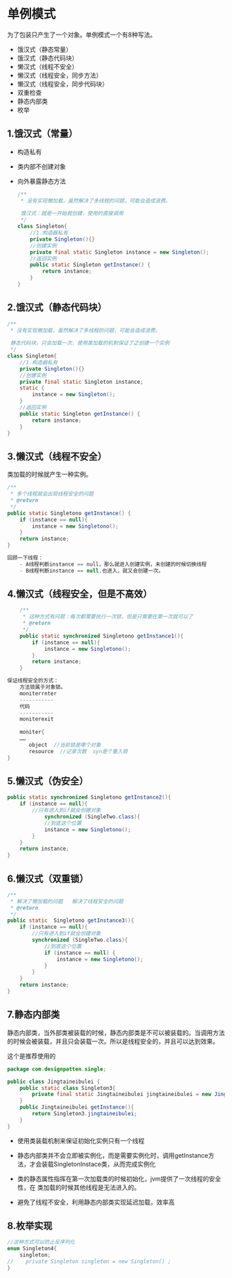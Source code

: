 

# 单例模式

为了包装只产生了一个对象。单例模式一个有8种写法。

- 饿汉式（静态常量）
- 饿汉式（静态代码块）
- 懒汉式（线程不安全）
- 懒汉式（线程安全，同步方法）
- 懒汉式（线程安全，同步代码块）
- 双重检查
- 静态内部类
- 枚举

## 1.饿汉式（常量）

- 构造私有

- 类内部不创建对象

- 向外暴露静态方法

  ```java
  /**
   * 没有实现懒加载，虽然解决了多线程的问题，可能会造成浪费。
   
   饿汉式：就是一开始就创建，使用的直接调用
   */
  class Singleton{
      //1.构造器私有
      private Singleton(){}
      //创建实例
      private final static Singleton instance = new Singleton();
      //返回实例
      public static Singleton getInstance() {
          return instance;
      }
  }
  ```



## 2.饿汉式（静态代码块）

```java
/**
 * 没有实现懒加载，虽然解决了多线程的问题，可能会造成浪费。
 
 静态代码块，只会加载一次，使用类加载的机制保证了之创建一个实例
 */
class Singleton{
    //1.构造器私有
    private Singleton(){}
    //创建实例
    private final static Singleton instance;
    static {
        instance = new Singleton();
    }
    //返回实例
    public static Singleton getInstance() {
        return instance;
    }
}
```

## 3.懒汉式（线程不安全）

类加载的时候就产生一种实例。

```java
/**
 * 多个线程就会出现线程安全的问题
 * @return
 */
public static Singletono getInstance() {
    if (instance == null){
        instance = new Singletono();
    }
    return instance;
}

回顾一下线程：
    - A线程判断instance == null，那么就进入创建实例，未创建的时候切换线程
    - B线程判断instance == null,也进入，就又会创建一次。
```

## 4.懒汉式（线程安全，但是不高效）

```java
    /**
     * 这种方式有问题：每次都需要执行一次锁，但是只需要在第一次就可以了
     * @return
     */
    public static synchronized Singletono getInstance1(){
        if (instance == null){
            instance = new Singletono();
        }
        return instance;
    }

保证线程安全的方式：
    方法锁属于对象锁。
    moniterrnter
    -----------
    代码
    -----------
    moniterexit
    
    moniter{
    ……
       object  //当前锁是哪个对象
       resource  //记录次数  syn是个重入锁
}
```

## 5.懒汉式（伪安全）

```java
public static synchronized Singletono getInstance2(){
    if (instance == null){
        //只有进入到if就会创建对象
            synchronized (SingleTwo.class){
            //到底这个位置
            instance = new Singletono();
        }
    }
    return instance;
}
```

## 6.懒汉式（双重锁）

```java
/**
 * 解决了懒加载的问题   解决了线程安全的问题
 * @return
 */
public static  Singletono getInstance3(){
    if (instance == null){
        //只有进入到if就会创建对象
        synchronized (SingleTwo.class){
            //到底这个位置
            if (instance == null) {
                instance = new Singletono();
            }
        }
    }
    return instance;
}
```

## 7.静态内部类

静态内部类，当外部类被装载的时候，静态内部类是不可以被装载的。当调用方法的时候会被装载，并且只会装载一次。所以是线程安全的，并且可以达到效果。  

这个是推荐使用的

```java
package com.designpatten.single;

public class Jingtaineibulei {
    public static class Singleton3{
        private final static Jingtaineibulei jingtaineibulei = new Jingtaineibulei();
    }
    public Jingtaineibulei getInstance(){
        return Singleton3.jingtaineibulei;
    }
}
```

- 使用类装载机制来保证初始化实例只有一个线程

- 静态内部类并不会立即被实例化，而是需要实例化时，调用getInstance方法，才会装载SingletonInstace类，从而完成实例化
- 类的静态属性指挥在第一次加载类的时候初始化，jvm提供了一次线程的安全性，在 类加载的时候其他线程是无法进入的。
- 避免了线程不安全，利用静态内部类实现延迟加载，效率高



## 8.枚举实现

```java
//这种方式可以防止反序列化
enum Singleton4{
    singleton;
//    private Singleton singleton = new Singleton() ;
}
```



























